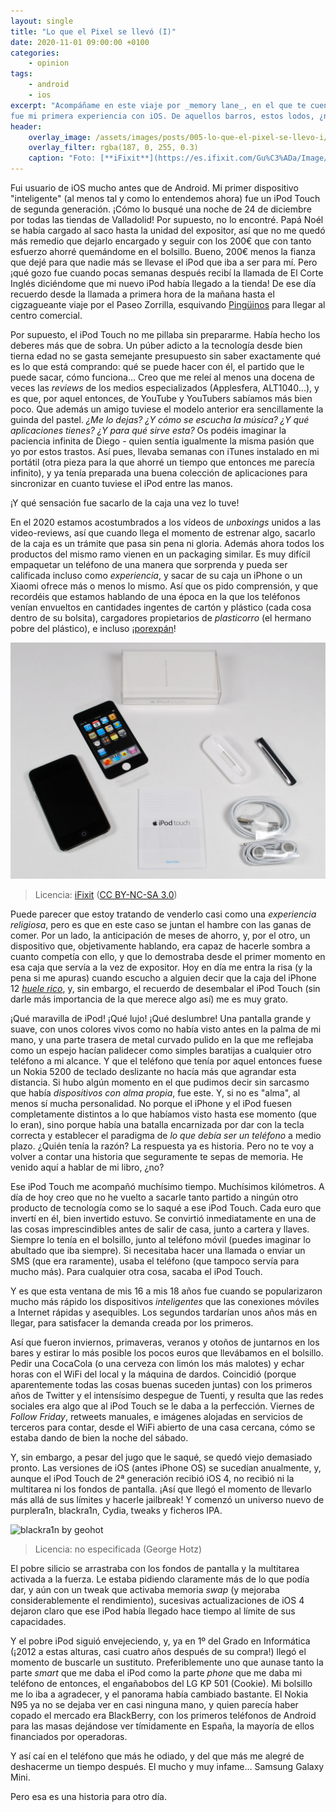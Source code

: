 ```yaml
---
layout: single
title: "Lo que el Pixel se llevó (I)"
date: 2020-11-01 09:00:00 +0100
categories:
    - opinion
tags:
    - android
    - ios
excerpt: "Acompáñame en este viaje por _memory lane_, en el que te cuento cómo
fue mi primera experiencia con iOS. De aquellos barros, estos lodos, ¿no?"
header:
    overlay_image: /assets/images/posts/005-lo-que-el-pixel-se-llevo-i/header.jpg
    overlay_filter: rgba(187, 0, 255, 0.3)
    caption: "Foto: [**iFixit**](https://es.ifixit.com/Gu%C3%ADa/Image/meta/OYCthCTykbhccHUY) [CC BY-NC-SA 3.0](https://creativecommons.org/licenses/by-nc-sa/3.0/)"
---
```

Fui usuario de iOS mucho antes que de Android. Mi primer dispositivo
"inteligente" (al menos tal y como lo entendemos ahora) fue un iPod Touch de
segunda generación. ¡Cómo lo busqué una noche de 24 de diciembre por todas las
tiendas de Valladolid! Por supuesto, no lo encontré. Papá Noél se había cargado
al saco hasta la unidad del expositor, así que no me quedó más remedio que
dejarlo encargado y seguir con los 200€ que con tanto esfuerzo ahorré quemándome
en el bolsillo. Bueno, 200€ menos la fianza que dejé para que nadie más se
llevase el iPod que iba a ser para mí. Pero ¡qué gozo fue cuando pocas semanas
después recibí la llamada de El Corte Inglés diciéndome que mi nuevo iPod había
llegado a la tienda! De ese día recuerdo desde la llamada a primera hora de la
mañana hasta el cigzagueante viaje por el Paseo Zorrilla, esquivando [Pingüinos](https://es.wikipedia.org/wiki/Ping%C3%BCinos_(concentraci%C3%B3n_motera)) para llegar al centro comercial.

Por supuesto, el iPod Touch no me pillaba sin prepararme. Había hecho los
deberes más que de sobra. Un púber adicto a la tecnología desde bien tierna edad
no se gasta semejante presupuesto sin saber exactamente qué es lo que está
comprando: qué se puede hacer con él, el partido que le puede sacar, cómo
funciona... Creo que me releí al menos una docena de veces las _reviews_ de los
medios especializados (Applesfera, ALT1040...), y es que, por aquel entonces,
de YouTube y YouTubers sabíamos más bien poco. Que además un amigo tuviese el
modelo anterior era sencillamente la guinda del pastel. _¿Me lo dejas? ¿Y cómo
se escucha la música? ¿Y qué aplicaciones tienes? ¿Y para qué sirve esta?_ Os
podéis imaginar la paciencia infinita de Diego - quien sentía igualmente la
misma pasión que yo por estos trastos. Así pues, llevaba semanas con iTunes
instalado en mi portátil (otra pieza para la que ahorré un tiempo que entonces
me parecía infinito), y ya tenía preparada una buena colección de aplicaciones
para sincronizar en cuanto tuviese el iPod entre las manos.

¡Y qué sensación fue sacarlo de la caja una vez lo tuve!

En el 2020 estamos acostumbrados a los vídeos de _unboxings_ unidos a las
video-reviews, así que cuando llega el momento de estrenar algo, sacarlo de la
caja es un trámite que pasa sin pena ni gloria. Además ahora todos los productos
del mismo ramo vienen en un packaging similar. Es muy difícil empaquetar un
teléfono de una manera que sorprenda y pueda ser calificada incluso como
_experiencia_, y sacar de su caja un iPhone o un Xiaomi ofrece más o menos lo
mismo. Así que os pido comprensión, y que recordéis que estamos hablando de una
época en la que los teléfonos venían envueltos en cantidades ingentes de cartón
y plástico (cada cosa dentro de su bolsita), cargadores propietarios de
_plasticorro_ (el hermano pobre del plástico), e incluso ¡[porexpán](https://www.youtube.com/watch?v=tyi6iDbotFg
"Para que nos entendamos, hablamos del corcho blanco")!

![Contenidos de la caja](/assets/images/posts/005-lo-que-el-pixel-se-llevo-i/ipod-touch-2g.jpg "Contenido de la caja")

> Licencia: [iFixit](https://es.ifixit.com/Gu%C3%ADa/Image/meta/4eOPUblV3Kyr4xDU) ([CC BY-NC-SA 3.0](https://creativecommons.org/licenses/by-nc-sa/3.0/))

Puede parecer que estoy tratando de venderlo casi como una _experiencia
religiosa_, pero es que en este caso se juntan el hambre con las ganas de comer.
Por un lado, la anticipación de meses de ahorro, y, por el otro, un dispositivo
que, objetivamente hablando, era capaz de hacerle sombra a cuanto competía con
ello, y que lo demostraba desde el primer momento en esa caja que servía a la
vez de expositor. Hoy en día me entra la risa (y la pena si me apuras) cuando
escucho a alguien decir que la caja del iPhone 12
[_huele rico_](https://youtu.be/oMSKB9zptac?t=408), y, sin embargo, el recuerdo
de desembalar el iPod Touch (sin darle más importancia de la que merece algo
así) me es muy grato.

¡Qué maravilla de iPod! ¡Qué lujo! ¡Qué deslumbre! Una pantalla grande y suave,
con unos colores vivos como no había visto antes en la palma de mi mano, y una
parte trasera de metal curvado pulido en la que me reflejaba como un espejo
hacían palidecer como simples baratijas a cualquier otro teléfono a mi alcance.
Y que el teléfono que tenía por aquel entonces fuese un Nokia 5200 de teclado
deslizante no hacía más que agrandar esta distancia. Si hubo algún momento en el
que pudimos decir sin sarcasmo que había _dispositivos con alma propia_, fue
este. Y, si no es "alma", al menos sí mucha personalidad. No porque el iPhone y
el iPod fuesen completamente distintos a lo que habíamos visto hasta ese momento
(que lo eran), sino porque había una batalla encarnizada por dar con la tecla
correcta y establecer el paradigma de _lo que debía ser un teléfono_ a medio
plazo. ¿Quién tenía la razón? La respuesta ya es historia. Pero no te voy a
volver a contar una historia que seguramente te sepas de memoria. He venido
aquí a hablar de mi libro, ¿no?

Ese iPod Touch me acompañó muchísimo tiempo. Muchísimos kilómetros. A día de hoy
creo que no he vuelto a sacarle tanto partido a ningún otro producto de
tecnología como se lo saqué a ese iPod Touch. Cada euro que invertí en él, bien
invertido estuvo. Se convirtió inmediatamente en una de las cosas
imprescindibles antes de salir de casa, junto a cartera y llaves. Siempre lo
tenía en el bolsillo, junto al teléfono móvil (puedes imaginar lo abultado que
iba siempre). Si necesitaba hacer una llamada o enviar un SMS (que era
raramente), usaba el teléfono (que tampoco servía para mucho más). Para
cualquier otra cosa, sacaba el iPod Touch.

Y es que esta ventana de mis 16 a mis 18 años fue cuando se popularizaron mucho
más rápido los dispositivos _inteligentes_ que las conexiones móviles a Internet
rápidas y asequibles. Los segundos tardarían unos años más en llegar, para
satisfacer la demanda creada por los primeros.

Así que fueron inviernos, primaveras, veranos y otoños de juntarnos en los bares 
y estirar lo más posible los pocos euros que llevábamos en el bolsillo. Pedir
una CocaCola (o una cerveza con limón los más malotes) y echar horas con el WiFi
del local y la máquina de dardos. Coincidió (porque aparentemente todas las
cosas buenas suceden juntas) con los primeros años de Twitter y el intensísimo
despegue de Tuenti, y resulta que las redes sociales era algo que al iPod Touch
se le daba a la perfección. Viernes de _Follow Friday_, retweets manuales, e
imágenes alojadas en servicios de terceros para contar, desde el WiFi abierto de
una casa cercana, cómo se estaba dando de bien la noche del sábado.

Y, sin embargo, a pesar del jugo que le saqué, se quedó viejo demasiado pronto.
Las versiones de iOS (antes iPhone OS) se sucedían anualmente, y, aunque el iPod
Touch de 2ª generación recibió iOS 4, no recibió ni la multitarea ni los fondos
de pantalla. ¡Así que llegó el momento de llevarlo más allá de sus límites y
hacerle jailbreak! Y comenzó un universo nuevo de purplera1n, blackra1n, Cydia,
tweaks y ficheros IPA.

![blackra1n by geohot](/assets/images/posts/005-lo-que-el-pixel-se-llevo-i/blakra1n.jpg)
> Licencia: no especificada (George Hotz)

El pobre silicio se arrastraba con los fondos de pantalla y la multitarea
activada a la fuerza. Le estaba pidiendo claramente más de lo que podía dar, y
aún con un tweak que activaba memoria _swap_ (y mejoraba considerablemente el
rendimiento), sucesivas actualizaciones de iOS 4 dejaron claro que ese iPod
había llegado hace tiempo al límite de sus capacidades.

Y el pobre iPod siguió envejeciendo, y, ya en 1º del Grado en Informática (¡2012
a estas alturas, casi cuatro años después de su compra!) llegó el momento de
buscarle un sustituto. Preferiblemente uno que aunase tanto la parte _smart_ que
me daba el iPod como la parte _phone_ que me daba mi teléfono de entonces, el
engañabobos del LG KP 501 (Cookie). Mi bolsillo me lo iba a agradecer, y el
panorama había cambiado bastante. El Nokia N95 ya no se dejaba ver en casi
ninguna mano, y quien parecía haber copado el mercado era BlackBerry, con los
primeros teléfonos de Android para las masas dejándose ver tímidamente en
España, la mayoría de ellos financiados por operadoras.

Y así caí en el teléfono que más he odiado, y del que más me alegré de
deshacerme un tiempo después. El mucho y muy infame... Samsung Galaxy Mini.

Pero esa es una historia para otro día.